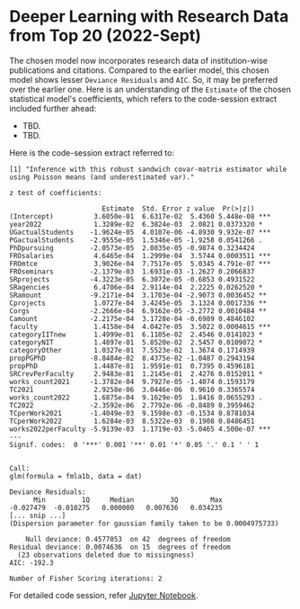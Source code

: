 # Deeper Learning with Research Data from Top 20 (2022-Sept)
The chosen model now incorporates research data of institution-wise publications and citations. Compared to the earlier model, this chosen model shows lesser `Deviance Residuals` and `AIC`. So, it may be preferred over the earlier one. Here is an understanding of the `Estimate` of the chosen statistical model's coefficients, which refers to the code-session extract included further ahead:
-  TBD.
-  TBD.

Here is the code-session extract referred to:
```{r}
[1] "Inference with this robust sandwich covar-matrix estimator while using Poisson means (and underestimated var)."

z test of coefficients:

                       Estimate  Std. Error z value  Pr(>|z|)    
(Intercept)          3.6050e-01  6.6317e-02  5.4360 5.448e-08 ***
year2022             1.3289e-02  6.3824e-03  2.0821 0.0373320 *  
UGactualStudents    -1.9624e-05  4.0107e-06 -4.8930 9.932e-07 ***
PGactualStudents    -2.9555e-05  1.5346e-05 -1.9258 0.0541266 .  
PhDpursuing         -2.0573e-05  2.0835e-05 -0.9874 0.3234424    
FROsalaries          4.6465e-04  1.2999e-04  3.5744 0.0003511 ***
FROmtce              3.9026e-04  7.7517e-05  5.0345 4.791e-07 ***
FROseminars         -2.1379e-03  1.6931e-03 -1.2627 0.2066837    
SRprojects          -4.3223e-05  6.3072e-05 -0.6853 0.4931522    
SRagencies           6.4706e-04  2.9114e-04  2.2225 0.0262520 *  
SRamount            -9.2171e-04  3.1703e-04 -2.9073 0.0036452 ** 
Cprojects            1.0727e-04  3.4245e-05  3.1324 0.0017336 ** 
Corgs               -2.2666e-04  6.9162e-05 -3.2772 0.0010484 ** 
Camount             -2.2175e-04  3.1728e-04 -0.6989 0.4846102    
faculty              1.4158e-04  4.0427e-05  3.5022 0.0004615 ***
categoryIITnew       1.4999e-01  6.1105e-02  2.4546 0.0141023 *  
categoryNIT          1.4897e-01  5.8520e-02  2.5457 0.0109072 *  
categoryOther        1.0327e-01  7.5523e-02  1.3674 0.1714939    
propPGPhD           -8.8484e-02  8.4375e-02 -1.0487 0.2943194    
propPhD              1.4487e-01  1.9591e-01  0.7395 0.4596181    
SRCrevPerFaculty     2.9483e-01  1.2145e-01  2.4276 0.0152011 *  
works_count2021     -1.3782e-04  9.7927e-05 -1.4074 0.1593179    
TC2021               2.9258e-06  3.0446e-06  0.9610 0.3365574    
works_count2022      1.6875e-04  9.1629e-05  1.8416 0.0655293 .  
TC2022              -2.3592e-06  2.7792e-06 -0.8489 0.3959462    
TCperWork2021       -1.4049e-03  9.1598e-03 -0.1534 0.8781034    
TCperWork2022        1.6284e-03  8.5322e-03  0.1908 0.8486451    
works2022perFaculty -5.9139e-03  1.1719e-03 -5.0465 4.500e-07 ***
---
Signif. codes:  0 '***' 0.001 '**' 0.01 '*' 0.05 '.' 0.1 ' ' 1


Call:
glm(formula = fmla1b, data = dat)

Deviance Residuals: 
      Min         1Q     Median         3Q        Max  
-0.027479  -0.010275   0.000000   0.007636   0.034235  
[... snip ...]
(Dispersion parameter for gaussian family taken to be 0.0004975733)

    Null deviance: 0.4577053  on 42  degrees of freedom
Residual deviance: 0.0074636  on 15  degrees of freedom
  (23 observations deleted due to missingness)
AIC: -192.3

Number of Fisher Scoring iterations: 2
```

For detailed code session, refer [Jupyter Notebook](./worldClass/inNIRF-2022Sept01-2249.ipynb).
